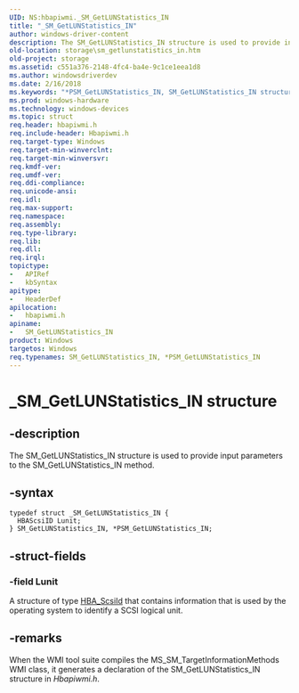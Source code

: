```yaml
---
UID: NS:hbapiwmi._SM_GetLUNStatistics_IN
title: "_SM_GetLUNStatistics_IN"
author: windows-driver-content
description: The SM_GetLUNStatistics_IN structure is used to provide input parameters to the SM_GetLUNStatistics_IN method.
old-location: storage\sm_getlunstatistics_in.htm
old-project: storage
ms.assetid: c551a376-2148-4fc4-ba4e-9c1ce1eea1d8
ms.author: windowsdriverdev
ms.date: 2/16/2018
ms.keywords: "*PSM_GetLUNStatistics_IN, SM_GetLUNStatistics_IN structure [Storage Devices], storage.sm_getlunstatistics_in, PSM_GetLUNStatistics_IN structure pointer [Storage Devices], _SM_GetLUNStatistics_IN, hbapiwmi/SM_GetLUNStatistics_IN, structs-Fibre_537f91a2-0183-4e6d-a3ef-22474349e6e7.xml, hbapiwmi/PSM_GetLUNStatistics_IN, PSM_GetLUNStatistics_IN, SM_GetLUNStatistics_IN"
ms.prod: windows-hardware
ms.technology: windows-devices
ms.topic: struct
req.header: hbapiwmi.h
req.include-header: Hbapiwmi.h
req.target-type: Windows
req.target-min-winverclnt: 
req.target-min-winversvr: 
req.kmdf-ver: 
req.umdf-ver: 
req.ddi-compliance: 
req.unicode-ansi: 
req.idl: 
req.max-support: 
req.namespace: 
req.assembly: 
req.type-library: 
req.lib: 
req.dll: 
req.irql: 
topictype:
-	APIRef
-	kbSyntax
apitype:
-	HeaderDef
apilocation:
-	hbapiwmi.h
apiname:
-	SM_GetLUNStatistics_IN
product: Windows
targetos: Windows
req.typenames: SM_GetLUNStatistics_IN, *PSM_GetLUNStatistics_IN
---
```


# _SM_GetLUNStatistics_IN structure


## -description


The SM_GetLUNStatistics_IN structure is used to provide input parameters to the SM_GetLUNStatistics_IN method.


## -syntax


````
typedef struct _SM_GetLUNStatistics_IN {
  HBAScsiID Lunit;
} SM_GetLUNStatistics_IN, *PSM_GetLUNStatistics_IN;
````


## -struct-fields




### -field Lunit

A structure of type <a href="..\hbaapi\ns-hbaapi-hba_scsiid.md">HBA_ScsiId</a> that contains information that is used by the operating system to identify a SCSI logical unit.


## -remarks



When the WMI tool suite compiles the MS_SM_TargetInformationMethods WMI class, it generates a declaration of the SM_GetLUNStatistics_IN structure in <i>Hbapiwmi.h</i>.




